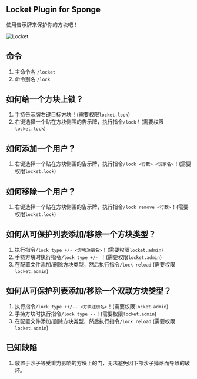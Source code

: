 ## Locket Plugin for Sponge
使用告示牌来保护你的方块吧！

![Locket](https://github.com/Himmelt/Locket/workflows/Locket/badge.svg)

## 命令
1. 主命令名  `/locket `
2. 命令别名  `/lock`

## 如何给一个方块上锁？
1. 手持告示牌右键目标方块！(需要权限`locket.lock`)
2. 右键选择一个贴在方块侧围的告示牌，执行指令`/lock`！(需要权限`locket.lock`)
## 如何添加一个用户？
1. 右键选择一个贴在方块侧围的告示牌，执行指令`/lock <行数> <玩家名>`！(需要权限`locket.lock`)
## 如何移除一个用户？
1. 右键选择一个贴在方块侧围的告示牌，执行指令`/lock remove <行数>`！(需要权限`locket.lock`)
## 如何从可保护列表添加/移除一个方块类型？
1. 执行指令`/lock type +/- <方块注册名>`！(需要权限`locket.admin`)
2. 手持方块时执行指令`/lock type +/- `！(需要权限`locket.admin`)
3. 在配置文件添加/删除方块类型，然后执行指令`/lock reload` (需要权限`locket.admin`)
## 如何从可保护列表添加/移除一个双联方块类型？
1. 执行指令`/lock type ++/-- <方块注册名>`！(需要权限`locket.admin`)
2. 手持方块时执行指令`/lock type --`！(需要权限`locket.admin`)
3. 在配置文件添加/删除方块类型，然后执行指令`/lock reload` (需要权限`locket.admin`)

## 已知缺陷
1. 放置于沙子等受重力影响的方块上的门，无法避免因下部沙子掉落而导致的破坏。
